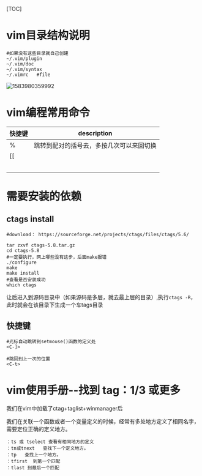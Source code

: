 [TOC]



# vim目录结构说明

```shell
#如果没有这些目录就自己创建
~/.vim/plugin
~/.vim/doc
~/.vim/syntax
~/.vimrc   #file

```

![1583980359992](C:\Users\landun\AppData\Roaming\Typora\typora-user-images\1583980359992.png)

# vim编程常用命令

| 快捷键 | description                              |
| ------ | ---------------------------------------- |
| %      | 跳转到配对的括号去，多按几次可以来回切换 |
| [[     |                                          |
|        |                                          |
|        |                                          |
|        |                                          |
|        |                                          |
|        |                                          |



# 需要安装的依赖

## ctags install

```shell
#download： https://sourceforge.net/projects/ctags/files/ctags/5.6/

tar zxvf ctags-5.8.tar.gz 
cd ctags-5.8
#一定要执行，网上哪些没有这步，后面make报错
./configure 
make
make install
#查看是否安装成功
which ctags
```

让后进入到源码目录中（如果源码是多层，就去最上层的目录）,执行`ctags -R`，此时就会在该目录下生成一个车tags目录

## 快捷键

```shell
#光标自动跳转到setmouse()函数的定义处
<C-]>

#跳回到上一次的位置
<C-t>

```





# vim使用手册--找到 tag：1/3 或更多



我们在vim中加载了ctag+taglist+winmanager后

我们在关联一个函数或者一个变量定义的时候，经常有多处地方定义了相同名字，需要定位正确的定义地方。

```shell
：ts 或 tselect 查看有相同地方的定义
：tn或tnext   查找下一个定义地方。
：tp   查找上一个地方。
：tfirst  到第一个匹配
：tlast 到最后一个匹配
```

